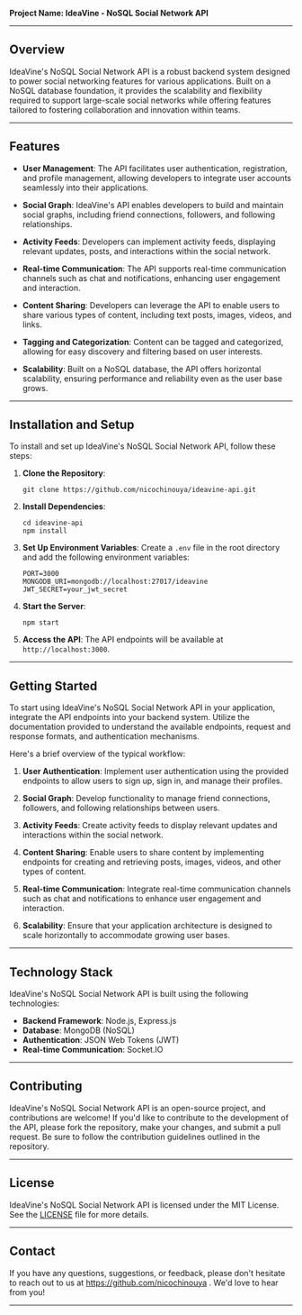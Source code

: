 
**Project Name: IdeaVine - NoSQL Social Network API**

---

## Overview
IdeaVine's NoSQL Social Network API is a robust backend system designed to power social networking features for various applications. Built on a NoSQL database foundation, it provides the scalability and flexibility required to support large-scale social networks while offering features tailored to fostering collaboration and innovation within teams.

---

## Features

- **User Management**: The API facilitates user authentication, registration, and profile management, allowing developers to integrate user accounts seamlessly into their applications.

- **Social Graph**: IdeaVine's API enables developers to build and maintain social graphs, including friend connections, followers, and following relationships.

- **Activity Feeds**: Developers can implement activity feeds, displaying relevant updates, posts, and interactions within the social network.

- **Real-time Communication**: The API supports real-time communication channels such as chat and notifications, enhancing user engagement and interaction.

- **Content Sharing**: Developers can leverage the API to enable users to share various types of content, including text posts, images, videos, and links.

- **Tagging and Categorization**: Content can be tagged and categorized, allowing for easy discovery and filtering based on user interests.

- **Scalability**: Built on a NoSQL database, the API offers horizontal scalability, ensuring performance and reliability even as the user base grows.

---

## Installation and Setup

To install and set up IdeaVine's NoSQL Social Network API, follow these steps:

1. **Clone the Repository**: 
   ```
   git clone https://github.com/nicochinouya/ideavine-api.git
   ```

2. **Install Dependencies**: 
   ```
   cd ideavine-api
   npm install
   ```

3. **Set Up Environment Variables**:
   Create a `.env` file in the root directory and add the following environment variables:
   ```
   PORT=3000
   MONGODB_URI=mongodb://localhost:27017/ideavine
   JWT_SECRET=your_jwt_secret
   ```

4. **Start the Server**:
   ```
   npm start
   ```

5. **Access the API**: 
   The API endpoints will be available at `http://localhost:3000`.

---

## Getting Started

To start using IdeaVine's NoSQL Social Network API in your application, integrate the API endpoints into your backend system. Utilize the documentation provided to understand the available endpoints, request and response formats, and authentication mechanisms.

Here's a brief overview of the typical workflow:

1. **User Authentication**: Implement user authentication using the provided endpoints to allow users to sign up, sign in, and manage their profiles.

2. **Social Graph**: Develop functionality to manage friend connections, followers, and following relationships between users.

3. **Activity Feeds**: Create activity feeds to display relevant updates and interactions within the social network.

4. **Content Sharing**: Enable users to share content by implementing endpoints for creating and retrieving posts, images, videos, and other types of content.

5. **Real-time Communication**: Integrate real-time communication channels such as chat and notifications to enhance user engagement and interaction.

6. **Scalability**: Ensure that your application architecture is designed to scale horizontally to accommodate growing user bases.

---

## Technology Stack

IdeaVine's NoSQL Social Network API is built using the following technologies:

- **Backend Framework**: Node.js, Express.js
- **Database**: MongoDB (NoSQL)
- **Authentication**: JSON Web Tokens (JWT)
- **Real-time Communication**: Socket.IO

---

## Contributing

IdeaVine's NoSQL Social Network API is an open-source project, and contributions are welcome! If you'd like to contribute to the development of the API, please fork the repository, make your changes, and submit a pull request. Be sure to follow the contribution guidelines outlined in the repository.

---

## License

IdeaVine's NoSQL Social Network API is licensed under the MIT License. See the [LICENSE](LICENSE) file for more details.

---

## Contact

If you have any questions, suggestions, or feedback, please don't hesitate to reach out to us at https://github.com/nicochinouya . We'd love to hear from you!

--- 

